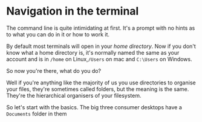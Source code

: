 # Navigation in the terminal 

The command line is quite intimidating at first. It's a prompt with no hints as to what you can 
do in it or how to work it.

By default most terminals will open in your _home directory_. Now if you don't know what
a home directory is, it's normally named the same as your account and is in `/home` on Linux,`/Users` on mac and 
`C:\Users` on Windows. 

So now you're there, what do you do? 

Well if you're anything like the majority of us you use directories to organise your files, they're sometimes
called folders, but the meaning is the same. They're the hierarchical organisers of your filesystem. 

So let's start with the basics. The big three consumer desktops have a `Documents` folder in them